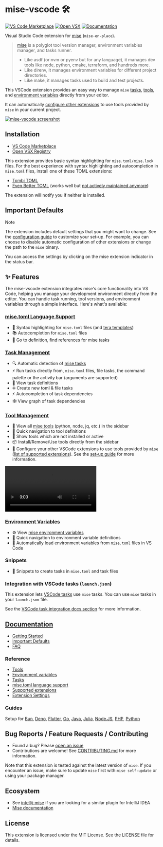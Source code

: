 # mise-vscode 🛠️

[![VS Code Marketplace](https://img.shields.io/visual-studio-marketplace/v/hverlin.mise-vscode)](https://marketplace.visualstudio.com/items?itemName=hverlin.mise-vscode)
[![Open VSX](https://img.shields.io/open-vsx/v/hverlin/mise-vscode)](https://open-vsx.org/extension/hverlin/mise-vscode)
[![Documentation](https://img.shields.io/badge/wiki-Documentation-blue)](https://hverlin.github.io/mise-vscode/)

Visual Studio Code extension for [mise](https://mise.jdx.dev/) (`mise-en-place`).

> [mise](https://mise.jdx.dev/) is a polyglot tool version manager, environment
> variables manager, and tasks runner.
>
> - Like asdf (or nvm or pyenv but for any language), it manages dev tools like
>   node, python, cmake, terraform, and hundreds more.
> - Like direnv, it manages environment variables for different project
>   directories.
> - Like make, it manages tasks used to build and test projects.

This VSCode extension provides an easy way to manage `mise`
[tasks](https://hverlin.github.io/mise-vscode/reference/tasks/),
[tools](https://hverlin.github.io/mise-vscode/reference/tools/), and
[environment variables](https://hverlin.github.io/mise-vscode/reference/environment-variables/)
directly from your editor.

It can automatically
[configure other extensions](https://hverlin.github.io/mise-vscode/reference/supported-extensions/)
to use tools provided by `mise` in your current project.

[![mise-vscode screenshot](screenshots/mise-vscode-screenshot.png)](https://hverlin.github.io/mise-vscode/)

## Installation

- [VS Code Marketplace](https://marketplace.visualstudio.com/items?itemName=hverlin.mise-vscode)
- [Open VSX Registry](https://open-vsx.org/extension/hverlin/mise-vscode)

This extension provides basic syntax highlighting for `mise.toml/mise.lock` files. 
For the best experience with syntax highlighting and autocompletion in `mise.toml` files, install one of these TOML extensions:

- [Tombi TOML](https://marketplace.visualstudio.com/items?itemName=tombi-toml.tombi)
- [Even Better TOML](https://marketplace.visualstudio.com/items?itemName=tamasfe.even-better-toml) (works well but [not actively maintained anymore](https://github.com/tamasfe/taplo/issues/715))

The extension will notify you if neither is installed.

## Important Defaults

> [!NOTE]
> The extension includes default settings that you might want to change. See the [configuration guide](https://hverlin.github.io/mise-vscode/tutorials/settinguptheextension/) to customize your set-up.
> For example, you can choose to disable automatic configuration of other extensions or change the path to the `mise` binary.
> 
> You can access the settings by clicking on the mise extension indicator in the status bar.

## ✨ Features

The mise-vscode extension integrates mise's core functionality into VS Code, helping you manage your development environment directly from the editor. You can handle task running, tool versions, and environment variables through a simple interface. Here's what's available:

### [mise.toml Language Support](https://hverlin.github.io/mise-vscode/reference/misetoml-language-support/)
- 📝 Syntax highlighting for `mise.toml` files (and [tera templates](https://mise.jdx.dev/templates.html))
- 📚 Autocompletion for `mise.toml` files
- 🔗 Go to definition, find references for mise tasks

### [Task Management](https://hverlin.github.io/mise-vscode/reference/tasks/)

- 🔍 Automatic detection of [mise tasks](https://mise.jdx.dev/tasks/)
- ⚡ Run tasks directly from, `mise.toml` files, file tasks, the command palette
  or the activity bar (arguments are supported)
- 📝 View task definitions
- ➕ Create new toml & file tasks
- ⚡ Autocompletion of task dependencies
- 🕸️ View graph of task dependencies

### [Tool Management](https://hverlin.github.io/mise-vscode/reference/tools/)

- 🧰 View all [mise tools](https://mise.jdx.dev/dev-tools/) (python, node, jq,
  etc.) in the sidebar
- 📍 Quick navigation to tool definitions
- 📱 Show tools which are not installed or active
- 📦 Install/Remove/Use tools directly from the sidebar
- 🔧 Configure your other VSCode extensions to use tools provided by `mise`
  ([list of supported extensions](https://hverlin.github.io/mise-vscode/reference/supported-extensions/)). See the [set-up guide](https://hverlin.github.io/mise-vscode/tutorials/settinguptheextension/) for more information.

<video src="https://github.com/user-attachments/assets/c2ad5e60-f011-46a4-8e1b-1da4264f0d09"></video>

### [Environment Variables](https://hverlin.github.io/mise-vscode/reference/environment-variables/)

- ⚙️ View [mise environment variables](https://mise.jdx.dev/environments/)
- 📍 Quick navigation to environment variable definitions
- 🔄 Automatically load environment variables from `mise.toml` files in VS Code

### Snippets

- 📝 Snippets to create tasks in `mise.toml` and task files

### Integration with VSCode tasks (`launch.json`)

This extension lets
[VSCode tasks](https://code.visualstudio.com/docs/editor/tasks) use `mise`
tasks. You can use `mise` tasks in your `launch.json` file.

See the
[VSCode task integration docs section](https://hverlin.github.io/mise-vscode/reference/tasks/#vscode-task-integration)
for more information.

## [Documentation](https://hverlin.github.io/mise-vscode/)

- [Getting Started](https://hverlin.github.io/mise-vscode/tutorials/getting-started/)
- [Important Defaults](https://hverlin.github.io/mise-vscode/tutorials/settinguptheextension/)
- [FAQ](https://hverlin.github.io/mise-vscode/explanations/faq/)

### Reference
- [Tools](https://hverlin.github.io/mise-vscode/reference/tools/)
- [Environment variables](https://hverlin.github.io/mise-vscode/reference/environment-variables/)
- [Tasks](https://hverlin.github.io/mise-vscode/reference/tasks/)
- [mise.toml language support](https://hverlin.github.io/mise-vscode/reference/misetoml-language-support/)
- [Supported extensions](https://hverlin.github.io/mise-vscode/reference/supported-extensions/)
- [Extension Settings](https://hverlin.github.io/mise-vscode/reference/settings/)

### Guides
Setup for [Bun](https://hverlin.github.io/mise-vscode/guides/bun/), [Deno](https://hverlin.github.io/mise-vscode/guides/deno/), [Flutter](https://hverlin.github.io/mise-vscode/guides/flutter/), [Go](https://hverlin.github.io/mise-vscode/guides/golang/), [Java](https://hverlin.github.io/mise-vscode/guides/java/), [Julia](https://hverlin.github.io/mise-vscode/guides/julia/), [Node.JS](https://hverlin.github.io/mise-vscode/guides/node/), [PHP](https://hverlin.github.io/mise-vscode/guides/php/), [Python](https://hverlin.github.io/mise-vscode/guides/python/)

## Bug Reports / Feature Requests / Contributing

- Found a bug? Please
  [open an issue](https://github.com/hverlin/mise-vscode/issues)
- Contributions are welcome! See [CONTRIBUTING.md](CONTRIBUTING.md) for more
  information.

Note that this extension is tested against the latest version of `mise`. If you
encounter an issue, make sure to update `mise` first with `mise self-update` or
using your package manager.

## Ecosystem

- See [intellij-mise](https://github.com/134130/intellij-mise) if you are
  looking for a similar plugin for IntelliJ IDEA
- [Mise documentation](https://mise.jdx.dev/)

## License

This extension is licensed under the MIT License. See the [LICENSE](LICENSE)
file for details.
